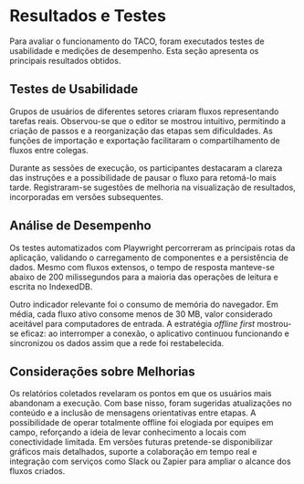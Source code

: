 # Resultados e Testes

Para avaliar o funcionamento do TACO, foram executados testes de usabilidade e medições de desempenho. Esta seção apresenta os principais resultados obtidos.

## Testes de Usabilidade

Grupos de usuários de diferentes setores criaram fluxos representando tarefas reais. Observou-se que o editor se mostrou intuitivo, permitindo a criação de passos e a reorganização das etapas sem dificuldades. As funções de importação e exportação facilitaram o compartilhamento de fluxos entre colegas.

Durante as sessões de execução, os participantes destacaram a clareza das instruções e a possibilidade de pausar o fluxo para retomá-lo mais tarde. Registraram-se sugestões de melhoria na visualização de resultados, incorporadas em versões subsequentes.

## Análise de Desempenho

Os testes automatizados com Playwright percorreram as principais rotas da aplicação, validando o carregamento de componentes e a persistência de dados. Mesmo com fluxos extensos, o tempo de resposta manteve-se abaixo de 200 milissegundos para a maioria das operações de leitura e escrita no IndexedDB.

Outro indicador relevante foi o consumo de memória do navegador. Em média, cada fluxo ativo consome menos de 30 MB, valor considerado aceitável para computadores de entrada. A estratégia _offline first_ mostrou-se eficaz: ao interromper a conexão, o aplicativo continuou funcionando e sincronizou os dados assim que a rede foi restabelecida.

## Considerações sobre Melhorias

Os relatórios coletados revelaram os pontos em que os usuários mais abandonam a execução. Com base nisso, foram sugeridas atualizações no conteúdo e a inclusão de mensagens orientativas entre etapas. A possibilidade de operar totalmente offline foi elogiada por equipes em campo, reforçando a ideia de levar conhecimento a locais com conectividade limitada. Em versões futuras pretende-se disponibilizar gráficos mais detalhados, suporte a colaboração em tempo real e integração com serviços como Slack ou Zapier para ampliar o alcance dos fluxos criados.
